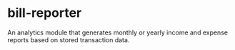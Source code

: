# bill-reporter
An analytics module that generates monthly or yearly income and expense reports based on stored transaction data.
